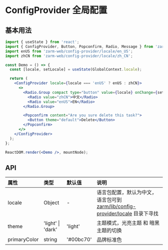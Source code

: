 # ConfigProvider 全局配置

## 基本用法

```jsx
import { useState } from 'react';
import { ConfigProvider, Button, Popconfirm, Radio, Message } from 'zarm-web';
import enUS from 'zarm-web/config-provider/locale/en_US';
import zhCN from 'zarm-web/config-provider/locale/zh_CN';

const Demo = () => {
  const [locale, setLocale] = useState(GlobalContext.locale);

  return (
    <ConfigProvider locale={locale === 'enUS' ? enUS : zhCN}>
      <>
        <Radio.Group compact type="button" value={locale} onChange={setLocale}>
          <Radio value="zhCN">中文</Radio>
          <Radio value="enUS">EN</Radio>
        </Radio.Group>

        <Popconfirm content="Are you sure delete this task?">
          <Button theme="default">Delete</Button>
        </Popconfirm>
      </>
    </ConfigProvider>
  );
};

ReactDOM.render(<Demo />, mountNode);
```

## API

| 属性         | 类型              | 默认值    | 说明                                                                                                                                |
| :----------- | :---------------- | :-------- | :---------------------------------------------------------------------------------------------------------------------------------- |
| locale       | Object            | -         | 语言包配置，默认为中文，语言包可到 [zarm/lib/config-provider/locale](https://unpkg.com/zarm/lib/config-provider/locale/) 目录下寻找 |
| theme        | 'light' \| 'dark' | 'light'   | 主题模式，光亮主题 和 暗黑主题的切换                                                                                                |
| primaryColor | string            | '#00bc70' | 品牌标准色                                                                                                                          |
